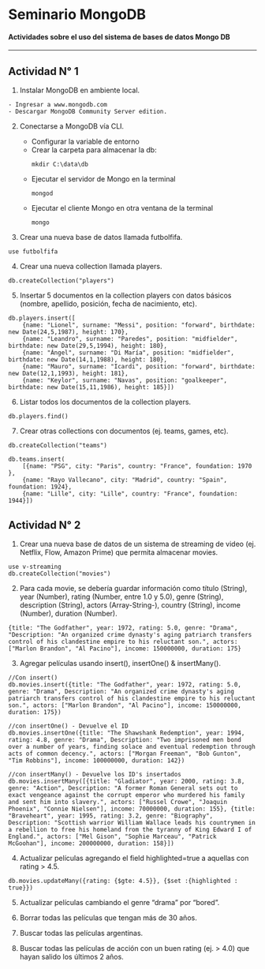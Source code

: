 # Seminario MongoDB
#### Actividades sobre el uso del sistema de bases de datos Mongo DB  
***

## Actividad N° 1  

1. Instalar MongoDB en ambiente local.

~~~
- Ingresar a www.mongodb.com
- Descargar MongoDB Community Server edition.
~~~

2. Conectarse a MongoDB vía CLI.

    - Configurar la variable de entorno
    - Crear la carpeta para almacenar la db:
        ~~~
        mkdir C:\data\db
        ~~~
    - Ejecutar el servidor de Mongo en la terminal
        ~~~
        mongod
        ~~~
    - Ejecutar el cliente Mongo en otra ventana de la terminal
        ~~~
        mongo
        ~~~

        
3. Crear una nueva base de datos llamada futbolfifa.
~~~
use futbolfifa
~~~
4. Crear una nueva collection llamada players.
~~~
db.createCollection("players")
~~~
5. Insertar 5 documentos en la collection players con datos básicos
(nombre, apellido, posición, fecha de nacimiento, etc).
~~~
db.players.insert([
    {name: "Lionel", surname: "Messi", position: "forward", birthdate: new Date(24,5,1987), height: 170},
    {name: "Leandro", surname: "Paredes", position: "midfielder", birthdate: new Date(29,5,1994), height: 180}, 
    {name: "Ángel", surname: "Di María", position: "midfielder", birthdate: new Date(14,1,1988), height: 180},
    {name: "Mauro", surname: "Icardi", position: "forward", birthdate: new Date(12,1,1993), height: 181},
    {name: "Keylor", surname: "Navas", position: "goalkeeper", birthdate: new Date(15,11,1986), height: 185}])
~~~
6. Listar todos los documentos de la collection players.
~~~
db.players.find()
~~~

7. Crear otras collections con documentos (ej. teams, games, etc).

~~~
db.createCollection("teams")

db.teams.insert(
    [{name: "PSG", city: "Paris", country: "France", foundation: 1970 },
    {name: "Rayo Vallecano", city: "Madrid", country: "Spain", foundation: 1924},
    {name: "Lille", city: "Lille", country: "France", foundation: 1944}])

~~~

## Actividad N° 2

1. Crear una nueva base de datos de un sistema de streaming de video (ej. Netflix, Flow, Amazon Prime) que permita almacenar movies.
~~~
use v-streaming
db.createCollection("movies")
~~~
2. Para cada movie, se debería guardar información como título
(String), year (Number), rating (Number, entre 1.0 y 5.0), genre
(String), description (String), actors (Array-String-), country
(String), income (Number), duration (Number).
~~~
{title: "The Godfather", year: 1972, rating: 5.0, genre: "Drama", "Description: "An organized crime dynasty's aging patriarch transfers control of his clandestine empire to his reluctant son.", actors: ["Marlon Brandon", "Al Pacino"], income: 150000000, duration: 175}
~~~

3. Agregar películas usando insert(), insertOne() & insertMany().

~~~
//Con insert()
db.movies.insert({title: "The Godfather", year: 1972, rating: 5.0, genre: "Drama", Description: "An organized crime dynasty's aging patriarch transfers control of his clandestine empire to his reluctant son.", actors: ["Marlon Brandon", "Al Pacino"], income: 150000000, duration: 175})

//con insertOne() - Devuelve el ID
db.movies.insertOne({title: "The Shawshank Redemption", year: 1994, rating: 4.8, genre: "Drama", Description: "Two imprisoned men bond over a number of years, finding solace and eventual redemption through acts of common decency.", actors: ["Morgan Freeman", "Bob Gunton", "Tim Robbins"], income: 100000000, duration: 142})

//con insertMany() - Devuelve los ID's insertados
db.movies.insertMany([{title: "Gladiator", year: 2000, rating: 3.8, genre: "Action", Description: "A former Roman General sets out to exact vengeance against the corrupt emperor who murdered his family and sent him into slavery.", actors: ["Russel Crowe", "Joaquin Phoenix", "Connie Nielsen"], income: 70000000, duration: 155}, {title: "Braveheart", year: 1995, rating: 3.2, genre: "Biography", Description: "Scottish warrior William Wallace leads his countrymen in a rebellion to free his homeland from the tyranny of King Edward I of England.", actors: ["Mel Gison", "Sophie Marceau", "Patrick McGoohan"], income: 200000000, duration: 158}])

~~~

4. Actualizar películas agregando el field highlighted=true a aquellas
con rating > 4.5.

~~~
db.movies.updateMany({rating: {$gte: 4.5}}, {$set :{highlighted : true}})
~~~

5. Actualizar películas cambiando el genre “drama” por “bored”.

6. Borrar todas las películas que tengan más de 30 años.

7. Buscar todas las películas argentinas.

8. Buscar todas las películas de acción con un buen rating (ej. > 4.0) que hayan salido los últimos 2 años.







